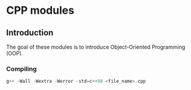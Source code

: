 # CPP modules

## Introduction

The goal of these modules is to introduce Object-Oriented Programming (OOP).

### Compiling

```c++
g++ -Wall -Wextra -Werror -std=c++98 <file_name>.cpp
```
